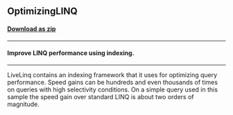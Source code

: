 ## OptimizingLINQ
#### [Download as zip](https://minhaskamal.github.io/DownGit/#/home?url=https://github.com/GrapeCity/ComponentOne-WinForms-Samples/tree/master/NetFramework\DataSource\CS\LiveLinq\GettingStarted\OptimizingLINQ)
____
#### Improve LINQ performance using indexing.
____
LiveLinq contains an indexing framework that it uses for optimizing query performance.
Speed gains can be hundreds and even thousands of times on queries with high selectivity conditions.
On a simple query used in this sample the speed gain over standard LINQ is about two orders of magnitude.
